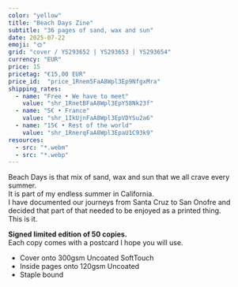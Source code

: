 ```yaml
---
color: "yellow"
title: "Beach Days Zine"
subtitle: "36 pages of sand, wax and sun"
date: 2025-07-22
emoji: "🌞"
grid: "cover / YS293652 | YS293653 | YS293654"
currency: "EUR"
price: 15
pricetag: "€15,00 EUR"
price_id:  "price_1Rnem5FaA8Wpl3Ep9NfgxMra"
shipping_rates:
  - name: "Free • We have to meet"
    value: "shr_1RnetBFaA8Wpl3EpY58Nk23f"
  - name: "5€ • France"
    value: "shr_1IkUjnFaA8Wpl3EpVDYSu2a6"
  - name: "15€ • Rest of the world"
    value: "shr_1RnerqFaA8Wpl3EpaU1C93k9"
resources:
  - src: "*.webm"
  - src: "*.webp"
---
```


Beach Days is that mix of sand, wax and sun that we all crave every summer.  
It is part of my endless summer in California.  
I have documented our journeys from Santa Cruz to San Onofre and decided that part of that needed to be enjoyed as a printed thing.  
This is it.  

**Signed limited edition of 50 copies.**  
Each copy comes with a postcard I hope you will use. 

- Cover onto 300gsm Uncoated SoftTouch
- Inside pages onto 120gsm Uncoated
- Staple bound

